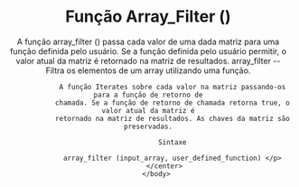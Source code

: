 <!DOCTYPE html>
<html>
	<head>
	<meta charset="utf-8">
	</head>
		<body>
			<center>
				<h1>Função Array_Filter () </h1>
				<p>A função array_filter () passa cada valor de uma dada matriz para uma função definida
				pelo usuário. Se a função definida pelo usuário permitir, o valor atual da matriz é
				retornado na matriz de resultados.
				array_filter -- Filtra os elementos de um array utilizando uma função.

				A função Iterates sobre cada valor na matriz passando-os para a função de retorno de
				chamada. Se a função de retorno de chamada retorna true, o valor atual da matriz é
				retornado na matriz de resultados. As chaves da matriz são preservadas.

				Sintaxe

				array_filter (input_array, user_defined_function) </p>
			</center>
		</body>
</html>